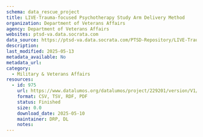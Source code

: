 ```yaml
---
schema: data_rescue_project 
title: LIVE-Trauma-focused Psychotherapy Study Arm Delivery Method
organization: Department of Veterans Affairs
agency: Department of Veterans Affairs
websites: ptsd-va.data.socrata.com
data_source: https://ptsd-va.data.socrata.com/PTSD-Repository/LIVE-Trauma-focused-Psychotherapy-Study-Arm-Delive/edda-dzzf
description: 
last_modified: 2025-05-13
metadata_available: No
metadata_url: 
category:
  - Military & Veterans Affairs 
resources:
  - id: 975
    url: https://www.datalumos.org/datalumos/project/229201/version/V1/view
    format: CSV, TSV, RDF, PDF
    status: Finished
    size: 0.0
    download_date: 2025-05-10
    maintainer: DRP, DL
    notes: 
---
```

